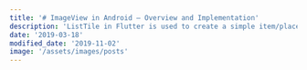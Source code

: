 ```yaml
---
title: '# ImageView in Android – Overview and Implementation'
description: 'ListTile in Flutter is used to create a simple item/placeholder like widget in ListView widget. The important callbacks of ListTile are also discussed.'
date: '2019-03-18'
modified_date: '2019-11-02'
image: '/assets/images/posts'
---
```

